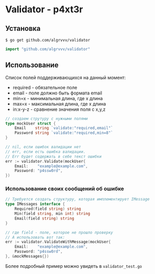# Validator - p4xt3r

## Установка

```shell
$ go get github.com/algrvvv/validator
```

```go
import "github.com/algrvvv/validator"
```

## Использование

Список полей поддерживающихся на данный момент:
- required - обязательное поле
- email - поле должно быть формата email
- min=x - минимальная длина, где x длина
- max=x - максимальная длина, где x длина
- in:x-y-z - сравнение значения поля с x,y,z

```go
// создаем струтуру с нужными полями
type mockUser struct {
    Email    string `validate:"required,email"`
    Password string `validate:"required,min=8"`
}

// nil, если ошибок валидации нет
// err, если есть ошибка валидации.
// Err будет содержать в себе текст ошибки
err := validator.Validate(mockUser{
    Email:    "example@example.com",
    Password: "p4ssw0rd",
})

```

### Использование своих сообщений об ошибке

```go
// Требуется создать структуру, которая имплементирует IMessage
type IMessages interface {
    Required(field string) string
    Min(field string, min int) string
    Email(field string) string
}

// где field - поле, которое не прошло проверку
// А использовать вот так:
err := validator.ValidateWithMessage(mockUser{
    Email:    "example@example.com",
    Password: "p4ssw0rd",
}, &mockMessages{})
```

Более подробный пример можно увидеть в `validator_test.go`